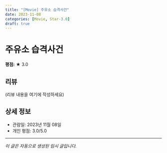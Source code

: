 ```yaml
---
title: "[Movie] 주유소 습격사건"
date: 2023-11-08
categories: [Movie, Star-3.0]
draft: true
---
```


# 주유소 습격사건

**평점:** ★ 3.0

## 리뷰

(리뷰 내용을 여기에 작성하세요)

## 상세 정보

- 관람일: 2023년 11월 08일
- 개인 평점: 3.0/5.0

---

*이 글은 자동으로 생성된 임시 글입니다.*
